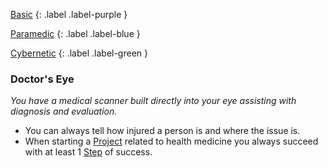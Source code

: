 
[Basic](Game/Progress#Basic)
{: .label .label-purple }

[Paramedic](Game/Paramedic)
{: .label .label-blue }

[Cybernetic](Game/Progress#Cybernetic)
{: .label .label-green }
### Doctor's Eye
*You have a medical scanner built directly into your eye assisting with diagnosis and evaluation.*
* You can always tell how injured a person is and where the issue is.
* When starting a [Project](Game/Core/Skills#Project) related to health medicine you always succeed with at least 1 [Step](Game/Core/Skills#Step) of success.

